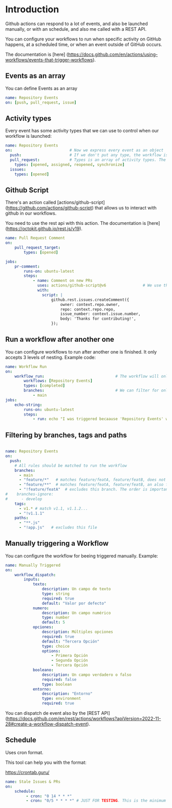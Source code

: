 # Introduction

Github actions can respond to a lot of events, and also be launched manually, or with an schedule, and also me called with a REST API.

You can configure your workflows to run when specific activity on GitHub happens, at a scheduled time, or when an event outside of GitHub occurs.

The documentation is [here] (https://docs.github.com/en/actions/using-workflows/events-that-trigger-workflows).

## Events as an array

You can define Events as an array

```yaml
name: Repository Events
on: [push, pull_request, issue]
```

## Activity types

Every event has some activity types that we can use to control when our workflow is launched:

```yaml
name: Repository Events
on:                         # Now we express every event as an object
  push:                     # If we don't put any type, the workflow is executed every time the event occurs
  pull_request:             # Types is an array of activity types. The workflow only runs with this activity type.
    types: [opened, assigned, reopened, synchronize]
  issues:
    types: [opened]
```

## Github Script

There's an action called [actions/github-script] (https://github.com/actions/github-script) that allows us to interact with github in our workflows. 

You need to use the rest api with this action. The documentation is [here] (https://octokit.github.io/rest.js/v19).

```yaml
name: Pull Request Comment
on: 
    pull_request_target:
        types: [opened]

jobs:
    pr-comment:
        runs-on: ubuntu-latest
        steps:
            - name: Comment on new PRs
              uses: actions/github-script@v6                # We use this action, github-script
              with:
                script: |
                    github.rest.issues.createComment({
                        owner: context.repo.owner,
                        repo: context.repo.repo,
                        issue_number: context.issue.number,
                        body: 'Thanks for contributing!',
                    });
```

## Run a workflow after another one

You can configure workflows to run after another one is finished. It only accepts 3 levels of nesting. Example code:

```yaml
name: Workflow Run
on:
    workflow_run:                               # The workflow will only run after the workflow named Repository Events is completed.
        workflows: [Repository Events]
        types: [completed]
        branches:                               # We can filter for only run the workflow when the previous workflow runs on one branch.
            - main
jobs:
    echo-string: 
        runs-on: ubuntu-latest
        steps:
            - run: echo "I was triggered becaause 'Repository Events' waas completed"
```

## Filtering by branches, tags and paths

```yaml

name: Repository Events
on: 
  push:
    # All rules should be matched to run the workflow
    branches:
      - main
      - "feature/*"   # matches feature/featA, feature/featB, does not match feature/featA/featB
      - "feature/**"  # matches feature/featA, feature/featB, an also feature/featA/featB
      - "!feature/featA"  # excludes this branch. The order is important. The last rule is what is done.
#    branches-ignore:
#      - develop
    tags: 
      - v1.* # match v1.1, v1.1.2...
      - "!v1.1.1"
    paths:
      - "**.js"
      - "!app.js"   # excludes this file

```

## Manually triggering a Workflow

You can configure the workflow for beeing triggered manually. Example:

```yaml
name: Manually Triggered
on:
    workflow_dispatch:
        inputs:
            texto:
                description: Un campo de texto
                type: string
                required: true
                default: "Valor por defecto"
            numero:
                description: Un campo numérico
                type: number
                default: 5
            opciones:
                description: Múltiples opciones
                required: true
                default: "Tercera Opción"
                type: choice
                options:
                    - Primera Opción
                    - Segunda Opción
                    - Tercera Opción
            booleano:
                description: Un campo verdadero o falso
                required: false
                type: boolean
            entorno:
                description: "Entorno"
                type: environment
                required: true
```

You can dispatch de event also by the [REST API] (https://docs.github.com/en/rest/actions/workflows?apiVersion=2022-11-28#create-a-workflow-dispatch-event).


## Schedule

Uses cron format.

This tool can help you with the format:

https://crontab.guru/

```yaml
name: Stale Issues & PRs
on:
    schedule:
         - cron: "0 14 * * *"
         - cron: "0/5 * * * *" # JUST FOR TESTING. This is the minimum time
```